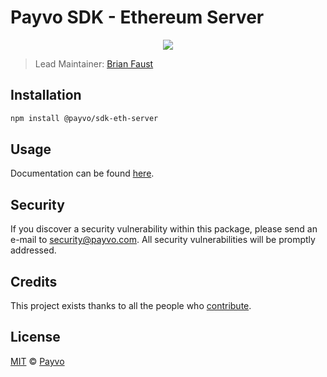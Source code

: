 # Payvo SDK - Ethereum Server

<p align="center">
    <img src="https://raw.githubusercontent.com/PayvoHQ/sdk/master/packages/sdk-eth-server/banner.png" />
</p>

> Lead Maintainer: [Brian Faust](https://github.com/faustbrian)

## Installation

```bash
npm install @payvo/sdk-eth-server
```

## Usage

Documentation can be found [here](https://ark.dev/docs/payvo-sdk/coins/eth).

## Security

If you discover a security vulnerability within this package, please send an e-mail to security@payvo.com. All security vulnerabilities will be promptly addressed.

## Credits

This project exists thanks to all the people who [contribute](../../contributors).

## License

[MIT](LICENSE) © [Payvo](https://payvo.com)
